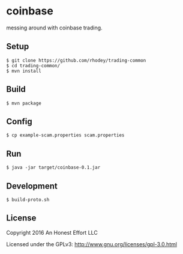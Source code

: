 # coinbase

messing around with coinbase trading.

## Setup
```
$ git clone https://github.com/rhodey/trading-common
$ cd trading-common/
$ mvn install
```

## Build
```
$ mvn package
```

## Config
```
$ cp example-scam.properties scam.properties
```

## Run
```
$ java -jar target/coinbase-0.1.jar
```

## Development
```
$ build-proto.sh
```

## License

Copyright 2016 An Honest Effort LLC

Licensed under the GPLv3: http://www.gnu.org/licenses/gpl-3.0.html
